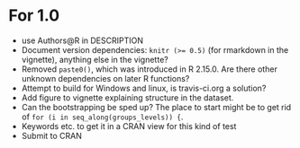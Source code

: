 # For 1.0

* use Authors@R in DESCRIPTION
* Document version dependencies: `knitr (>= 0.5)` (for rmarkdown in the vignette), anything else in the vignette?
* Removed `paste0()`, which was introduced in R 2.15.0.  Are there other unknown dependencies on later R functions?
* Attempt to build for Windows and linux, is travis-ci.org a solution?
* Add figure to vignette explaining structure in the dataset.
* Can the bootstrapping be sped up?  The place to start might be to get rid of `for (i in seq_along(groups_levels)) {`.
* Keywords etc. to get it in a CRAN view for this kind of test
* Submit to CRAN
